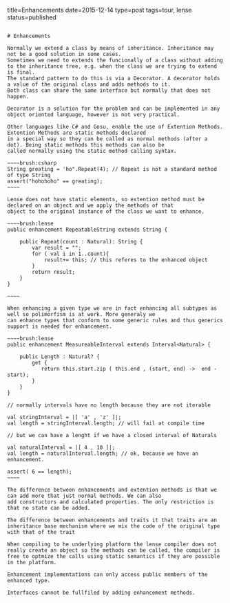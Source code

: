 title=Enhancements
date=2015-12-14
type=post
tags=tour, lense
status=published
~~~~~~

# Enhancements

Normally we extend a class by means of inheritance. Inheritance may not be a good solution in some cases.
Sometimes we need to extends the funcionally of a class without adding to the inheritance tree, e.g. when the class we are trying to extend is final. 
The standard pattern to do this is via a Decorator. A decorator holds a value of the original class and adds methods to it. 
Both class can share the same interface but normally that does not happen.  

Decorator is a solution for the problem and can be implemented in any object oriented language, however is not very practical.

Other languages like C# and Gosu, enable the use of Extention Methods. Extention Methods are static methods declared 
in a special way so they can be called as normal methods (after a dot). Being static methods this methods can also be 
called normally using the static method calling syntax. 

~~~~brush:csharp
String greating = 'ho".Repeat(4); // Repeat is not a standard method of type String
assert("hohohoho" == greating);
~~~~

Lense does not have static elements, so extention method must be declared on an object and we apply the methods of that
object to the original instance of the class we want to enhance. 

~~~~brush:lense
public enhancement RepeatableString extends String {

	public Repeat(count : Natural): String {
		var result = "";
		for ( val i in 1..count){
			result+= this; // this referes to the enhanced object
		}
		return result;
	}
}

~~~~

When enhancing a given type we are in fact enhancing all subtypes as well so polimorfism is at work. More generaly we
can enhance types that conform to some generic rules and thus generics support is needed for enhancement.

~~~~brush:lense
public enhancement MeasureableInterval extends Interval<Natural> {

	public Length : Natural? {
		get {
		   return this.start.zip ( this.end , (start, end) ->  end - start);
		}
	}
}

// normally intervals have no length because they are not iterable

val stringInterval = |[ 'a' , 'z' ]|;
val length = stringInterval.length; // will fail at compile time

// but we can have a lenght if we have a closed interval of Naturals

val naturalInterval = |[ 4 , 10 ]|;
val length = naturalInterval.length; // ok, because we have an enhancement.

assert( 6 == length);
~~~~

The difference between enhancements and extention methods is that we can add more that just normal methods. We can also
add constructors and calculated properties. The only restriction is that no state can be added.

The difference between enhancements and traits it that traits are an inheritance base mechanism where we mix the code of the original type with that of the trait

When compiling to he underlying platform the lense compiler does not really create an object so the methods can be called, the compiler is
free to optmize the calls using static semantics if they are possible in the platform. 

Enhancement implementations can only access public members of the enhanced type.

Interfaces cannot be fullfiled by adding enhancement methods.